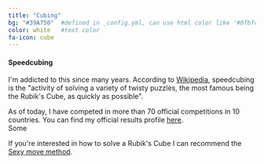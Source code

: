 ```yaml
---
title: "Cubing"
bg: "#39A750"  #defined in _config.yml, can use html color like '#0fbfcf'
color: white   #text color
fa-icon: cube
---
```


#### Speedcubing

I'm addicted to this since many years. According to <a href="https://en.wikipedia.org/wiki/Speedcubing">Wikipedia</a>, speedcubing is the "activity of solving a variety of twisty puzzles, the most famous being the Rubik's Cube, as quickly as possible".

As of today, I have competed in more than 70 official competitions in 10 countries. You can find my official results profile <a href="https://www.worldcubeassociation.org/results/p.php?i=2009OHRN01">here</a>.<br/>
Some 

If you're interested in how to solve a Rubik's Cube I can recommend the <a href="http://cube.crider.co.uk/beginner.php">Sexy move method</a>.